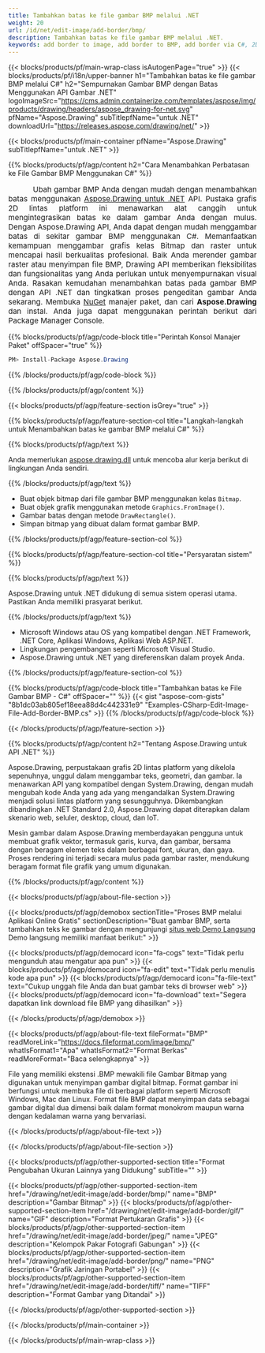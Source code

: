 ```yaml
---
title: Tambahkan batas ke file gambar BMP melalui .NET
weight: 20
url: /id/net/edit-image/add-border/bmp/
description: Tambahkan batas ke file gambar BMP melalui .NET.
keywords: add border to image, add border to BMP, add border via C#, 2D graphics, drawing API, edit bitmap C#, Drawing untuk .NET, save bitmap, save BMP image, cross-platform 2D graphic library, Bitmap class, raster graphics drawing, draw border, rendering raster images, BMP image file
---
```


{{< blocks/products/pf/main-wrap-class isAutogenPage="true" >}}
{{< blocks/products/pf/i18n/upper-banner h1="Tambahkan batas ke file gambar BMP melalui C#" h2="Sempurnakan Gambar BMP dengan Batas Menggunakan API Gambar .NET" logoImageSrc="https://cms.admin.containerize.com/templates/aspose/img/products/drawing/headers/aspose_drawing-for-net.svg" pfName="Aspose.Drawing" subTitlepfName="untuk .NET" downloadUrl="https://releases.aspose.com/drawing/net/" >}}

{{< blocks/products/pf/main-container pfName="Aspose.Drawing" subTitlepfName="untuk .NET" >}}


{{% blocks/products/pf/agp/content h2="Cara Menambahkan Perbatasan ke File Gambar BMP Menggunakan C#" %}}

<p align="justify" style="text-indent:50px;font-size:15px;">
Ubah gambar BMP Anda dengan mudah dengan menambahkan batas menggunakan <a href="https://products.aspose.com/drawing/net">Aspose.Drawing untuk .NET</a> API. Pustaka grafis 2D lintas platform ini menawarkan alat canggih untuk mengintegrasikan batas ke dalam gambar Anda dengan mulus. Dengan Aspose.Drawing API, Anda dapat dengan mudah menggambar batas di sekitar gambar BMP menggunakan C#. Memanfaatkan kemampuan menggambar grafis kelas Bitmap dan raster untuk mencapai hasil berkualitas profesional. Baik Anda merender gambar raster atau menyimpan file BMP, Drawing API memberikan fleksibilitas dan fungsionalitas yang Anda perlukan untuk menyempurnakan visual Anda. Rasakan kemudahan menambahkan batas pada gambar BMP dengan API .NET dan tingkatkan proses pengeditan gambar Anda sekarang. Membuka <a href="https://www.nuget.org/packages/aspose.drawing">NuGet</a> manajer paket, dan cari <b>Aspose.Drawing</b> dan instal. Anda juga dapat menggunakan perintah berikut dari Package Manager Console.</p>

{{% blocks/products/pf/agp/code-block title="Perintah Konsol Manajer Paket" offSpacer="true" %}}
```cs
PM> Install-Package Aspose.Drawing
```
{{% /blocks/products/pf/agp/code-block %}}

{{% /blocks/products/pf/agp/content %}}


{{< blocks/products/pf/agp/feature-section isGrey="true" >}}

{{% blocks/products/pf/agp/feature-section-col title="Langkah-langkah untuk Menambahkan batas ke gambar BMP melalui C#" %}}

{{% blocks/products/pf/agp/text %}}

Anda memerlukan [aspose.drawing.dll](https://downloads.aspose.com/drawing/net) untuk mencoba alur kerja berikut di lingkungan Anda sendiri.

{{% /blocks/products/pf/agp/text %}}

+ Buat objek bitmap dari file gambar BMP menggunakan kelas `Bitmap`.
+ Buat objek grafik menggunakan metode `Graphics.FromImage()`.
+ Gambar batas dengan metode `DrawRectangle()`.
+ Simpan bitmap yang dibuat dalam format gambar BMP.

{{% /blocks/products/pf/agp/feature-section-col %}}

{{% blocks/products/pf/agp/feature-section-col title="Persyaratan sistem" %}}

{{% blocks/products/pf/agp/text %}}

Aspose.Drawing untuk .NET didukung di semua sistem operasi utama. Pastikan Anda memiliki prasyarat berikut.

{{% /blocks/products/pf/agp/text %}}

- Microsoft Windows atau OS yang kompatibel dengan .NET Framework, .NET Core, Aplikasi Windows, Aplikasi Web ASP.NET.
- Lingkungan pengembangan seperti Microsoft Visual Studio.
- Aspose.Drawing untuk .NET yang direferensikan dalam proyek Anda.

{{% /blocks/products/pf/agp/feature-section-col %}}

{{% blocks/products/pf/agp/code-block title="Tambahkan batas ke File Gambar BMP - C#" offSpacer="" %}}
{{< gist "aspose-com-gists" "8b1dc03ab805ef18eea88d4c442331e9" "Examples-CSharp-Edit-Image-File-Add-Border-BMP.cs" >}}
{{% /blocks/products/pf/agp/code-block %}}

{{< /blocks/products/pf/agp/feature-section >}}


<!-- aboutfile Starts -->

{{% blocks/products/pf/agp/content h2="Tentang Aspose.Drawing untuk API .NET" %}}

Aspose.Drawing, perpustakaan grafis 2D lintas platform yang dikelola sepenuhnya, unggul dalam menggambar teks, geometri, dan gambar. Ia menawarkan API yang kompatibel dengan System.Drawing, dengan mudah mengubah kode Anda yang ada yang mengandalkan System.Drawing menjadi solusi lintas platform yang sesungguhnya. Dikembangkan dibandingkan .NET Standard 2.0, Aspose.Drawing dapat diterapkan dalam skenario web, seluler, desktop, cloud, dan IoT.

Mesin gambar dalam Aspose.Drawing memberdayakan pengguna untuk membuat grafik vektor, termasuk garis, kurva, dan gambar, bersama dengan beragam elemen teks dalam berbagai font, ukuran, dan gaya. Proses rendering ini terjadi secara mulus pada gambar raster, mendukung beragam format file grafik yang umum digunakan.

{{% /blocks/products/pf/agp/content %}}


{{< blocks/products/pf/agp/about-file-section >}}

{{< blocks/products/pf/agp/demobox sectionTitle="Proses BMP melalui Aplikasi Online Gratis" sectionDescription="Buat gambar BMP, serta tambahkan teks ke gambar dengan mengunjungi [situs web Demo Langsung](https://products.aspose.app/drawing) Demo langsung memiliki manfaat berikut:" >}}

{{< blocks/products/pf/agp/democard icon="fa-cogs" text="Tidak perlu mengunduh atau mengatur apa pun" >}}
{{< blocks/products/pf/agp/democard icon="fa-edit" text="Tidak perlu menulis kode apa pun" >}}
{{< blocks/products/pf/agp/democard icon="fa-file-text" text="Cukup unggah file Anda dan buat gambar teks di browser web" >}}
{{< blocks/products/pf/agp/democard icon="fa-download" text="Segera dapatkan link download file BMP yang dihasilkan" >}}

{{< /blocks/products/pf/agp/demobox >}}

{{< blocks/products/pf/agp/about-file-text fileFormat="BMP" readMoreLink="https://docs.fileformat.com/image/bmp/" whatIsFormat1="Apa" whatIsFormat2="Format Berkas" readMoreFormat="Baca selengkapnya" >}}

File yang memiliki ekstensi .BMP mewakili file Gambar Bitmap yang digunakan untuk menyimpan gambar digital bitmap. Format gambar ini berfungsi untuk membuka file di berbagai platform seperti Microsoft Windows, Mac dan Linux. Format file BMP dapat menyimpan data sebagai gambar digital dua dimensi baik dalam format monokrom maupun warna dengan kedalaman warna yang bervariasi.

{{< /blocks/products/pf/agp/about-file-text >}}

{{< /blocks/products/pf/agp/about-file-section >}}

<!-- aboutfile Ends -->


{{< blocks/products/pf/agp/other-supported-section title="Format Pengubahan Ukuran Lainnya yang Didukung" subTitle="" >}}

{{< blocks/products/pf/agp/other-supported-section-item href="/drawing/net/edit-image/add-border/bmp/" name="BMP" description="Gambar Bitmap" >}}
{{< blocks/products/pf/agp/other-supported-section-item href="/drawing/net/edit-image/add-border/gif/" name="GIF" description="Format Pertukaran Grafis" >}}
{{< blocks/products/pf/agp/other-supported-section-item href="/drawing/net/edit-image/add-border/jpeg/" name="JPEG" description="Kelompok Pakar Fotografi Gabungan" >}}
{{< blocks/products/pf/agp/other-supported-section-item href="/drawing/net/edit-image/add-border/png/" name="PNG" description="Grafik Jaringan Portabel" >}}
{{< blocks/products/pf/agp/other-supported-section-item href="/drawing/net/edit-image/add-border/tiff/" name="TIFF" description="Format Gambar yang Ditandai" >}}

{{< /blocks/products/pf/agp/other-supported-section >}}

{{< /blocks/products/pf/main-container >}}

{{< /blocks/products/pf/main-wrap-class >}}
